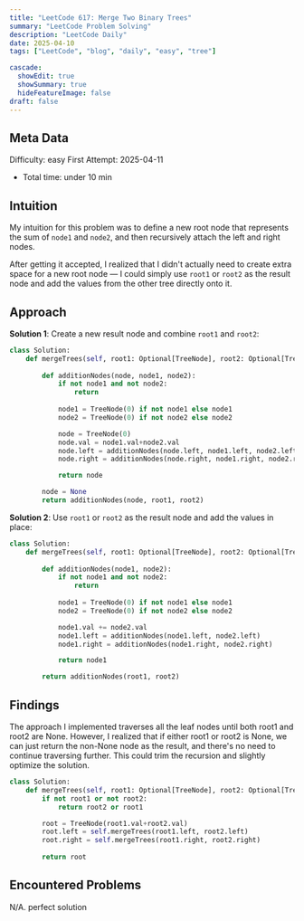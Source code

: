 ```yaml
---
title: "LeetCode 617: Merge Two Binary Trees"
summary: "LeetCode Problem Solving"
description: "LeetCode Daily"
date: 2025-04-10
tags: ["LeetCode", "blog", "daily", "easy", "tree"]

cascade:
  showEdit: true
  showSummary: true
  hideFeatureImage: false
draft: false
---
```


## Meta Data

Difficulty: easy
First Attempt: 2025-04-11
- Total time: under 10 min


## Intuition

My intuition for this problem was to define a new root node that represents the sum of `node1` and `node2`, and then recursively attach the left and right nodes.  

After getting it accepted, I realized that I didn't actually need to create extra space for a new root node — I could simply use `root1` or `root2` as the result node and add the values from the other tree directly onto it.

## Approach

**Solution 1**: Create a new result node and combine `root1` and `root2`:
```python
class Solution:
    def mergeTrees(self, root1: Optional[TreeNode], root2: Optional[TreeNode]) -> Optional[TreeNode]:
        
        def additionNodes(node, node1, node2):
            if not node1 and not node2:
                return
            
            node1 = TreeNode(0) if not node1 else node1
            node2 = TreeNode(0) if not node2 else node2

            node = TreeNode(0) 
            node.val = node1.val+node2.val
            node.left = additionNodes(node.left, node1.left, node2.left)
            node.right = additionNodes(node.right, node1.right, node2.right)

            return node

        node = None
        return additionNodes(node, root1, root2)
```

**Solution 2**: Use `root1` or `root2` as the result node and add the values in place:
```python
class Solution:
    def mergeTrees(self, root1: Optional[TreeNode], root2: Optional[TreeNode]) -> Optional[TreeNode]:
        
        def additionNodes(node1, node2):
            if not node1 and not node2:
                return
            
            node1 = TreeNode(0) if not node1 else node1
            node2 = TreeNode(0) if not node2 else node2

            node1.val += node2.val
            node1.left = additionNodes(node1.left, node2.left)
            node1.right = additionNodes(node1.right, node2.right)

            return node1

        return additionNodes(root1, root2)
```

## Findings

The approach I implemented traverses all the leaf nodes until both root1 and root2 are None. However, I realized that if either root1 or root2 is None, we can just return the non-None node as the result, and there's no need to continue traversing further. This could trim the recursion and slightly optimize the solution.
```python
class Solution:
    def mergeTrees(self, root1: Optional[TreeNode], root2: Optional[TreeNode]) -> Optional[TreeNode]:
        if not root1 or not root2:
            return root2 or root1

        root = TreeNode(root1.val+root2.val)
        root.left = self.mergeTrees(root1.left, root2.left)
        root.right = self.mergeTrees(root1.right, root2.right)
        
        return root
```

## Encountered Problems 
N/A. perfect solution

